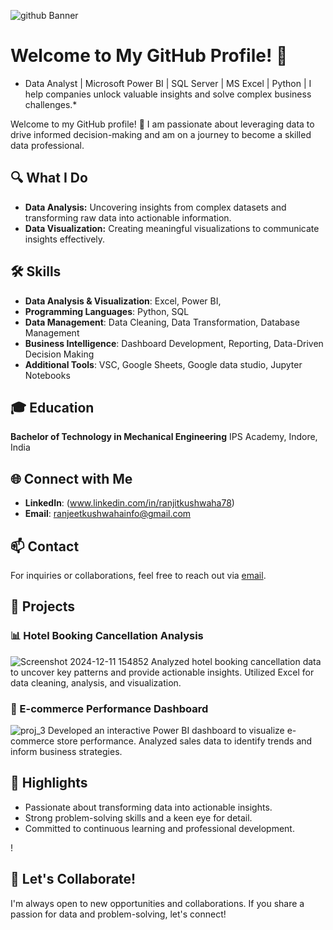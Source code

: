 ![github Banner](https://github.com/user-attachments/assets/f3bd5299-dfb1-4b9b-92cb-6752db5e8129)
# Welcome to My GitHub Profile! 👋

* Data Analyst | Microsoft Power BI | SQL Server | MS Excel | Python | I help companies unlock valuable insights and solve complex business challenges.*

Welcome to my GitHub profile! 👋 I am passionate about leveraging data to drive informed decision-making and am on a journey to become a skilled data professional.

## 🔍 What I Do

- **Data Analysis:** Uncovering insights from complex datasets and transforming raw data into actionable information.
- **Data Visualization:** Creating meaningful visualizations to communicate insights effectively.

## 🛠️ Skills

- **Data Analysis & Visualization**: Excel, Power BI, 
- **Programming Languages**: Python, SQL
- **Data Management**: Data Cleaning, Data Transformation, Database Management
- **Business Intelligence**: Dashboard Development, Reporting, Data-Driven Decision Making
- **Additional Tools**: VSC, Google Sheets, Google data studio, Jupyter Notebooks

## 🎓 Education

**Bachelor of Technology in Mechanical Engineering**
IPS Academy, Indore, India

## 🌐 Connect with Me

- **LinkedIn**: (www.linkedin.com/in/ranjitkushwaha78)
- **Email**: ranjeetkushwahainfo@gmail.com

## 📫 Contact

For inquiries or collaborations, feel free to reach out via [email](mailto:ranjeetkushwahainfo@gmail.com).

## 🚀 Projects

### 📊 Hotel Booking Cancellation Analysis
![Screenshot 2024-12-11 154852](https://github.com/user-attachments/assets/be85b2f2-4a91-4901-8951-d8a7d91795a6)
Analyzed hotel booking cancellation data to uncover key patterns and provide actionable insights. Utilized Excel for data cleaning, analysis, and visualization.

### 🛒 E-commerce Performance Dashboard
![proj_3](https://github.com/user-attachments/assets/036967ac-e99c-408c-943d-965c9484155d)
Developed an interactive Power BI dashboard to visualize e-commerce store performance. Analyzed sales data to identify trends and inform business strategies.

## 🌟 Highlights

- Passionate about transforming data into actionable insights.
- Strong problem-solving skills and a keen eye for detail.
- Committed to continuous learning and professional development.

!
## 🙌 Let's Collaborate!
I'm always open to new opportunities and collaborations. If you share a passion for data and problem-solving, let's connect!
